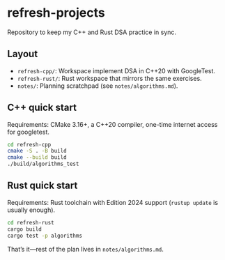 # refresh-projects
Repository to keep my C++ and Rust DSA practice in sync.

## Layout
- `refresh-cpp/`:  Workspace implement DSA in C++20 with GoogleTest.
- `refresh-rust/`: Rust workspace that mirrors the same exercises.
- `notes/`: Planning scratchpad (see `notes/algorithms.md`).

## C++ quick start
Requirements: CMake 3.16+, a C++20 compiler, one-time internet access for googletest.
```bash
cd refresh-cpp
cmake -S . -B build
cmake --build build
./build/algorithms_test
```

## Rust quick start
Requirements: Rust toolchain with Edition 2024 support (`rustup update` is usually enough).
```bash
cd refresh-rust
cargo build
cargo test -p algorithms
```

That’s it—rest of the plan lives in `notes/algorithms.md`.
